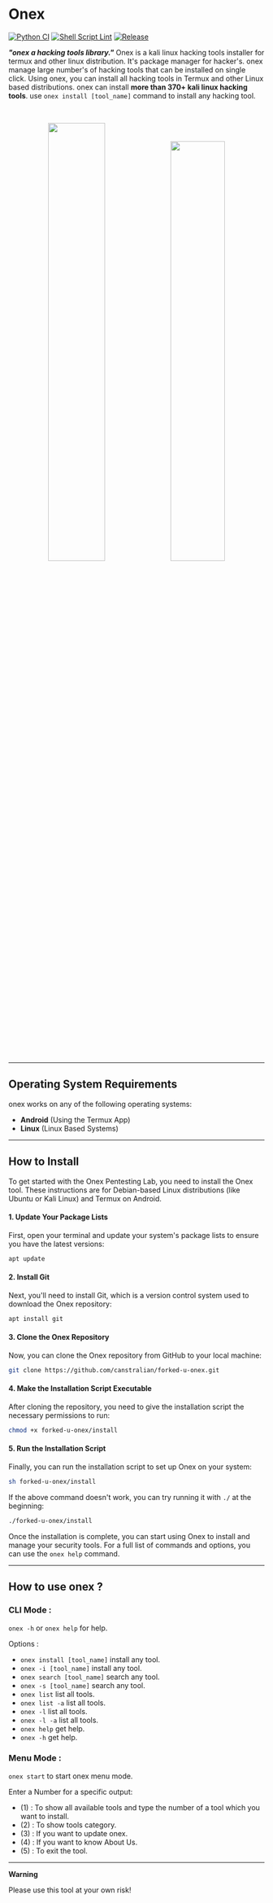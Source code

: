# Onex

[![Python CI](https://github.com/canstralian/forked-u-onex/actions/workflows/python-ci.yml/badge.svg)](https://github.com/canstralian/forked-u-onex/actions/workflows/python-ci.yml)
[![Shell Script Lint](https://github.com/canstralian/forked-u-onex/actions/workflows/shellcheck.yml/badge.svg)](https://github.com/canstralian/forked-u-onex/actions/workflows/shellcheck.yml)
[![Release](https://github.com/canstralian/forked-u-onex/actions/workflows/release.yml/badge.svg)](https://github.com/canstralian/forked-u-onex/actions/workflows/release.yml)

***"onex a hacking tools library."***
Onex is a kali linux hacking tools installer for termux and other linux distribution. It's package manager for hacker's.
onex manage large number's of hacking tools that can be installed on single click. Using onex, you can install all hacking tools in Termux and other Linux based distributions.
onex can install **more than 370+ kali linux hacking tools**. use `onex install [tool_name]` command to install any hacking tool.

<br>
<p align="center">
<img width="47%" src="doc/Screenshot_2019-12-01-12-10-02-1.png"/>
<img width="46%" src="doc/Screenshot_2019-12-01-12-09-26-1.png"/>
</p>

------------------------------------------------------------------------

## Operating System Requirements

onex works on any of the following operating systems:<br>
- **Android** (Using the Termux App) <br>
- **Linux** (Linux Based Systems) <br>

------------------------------------------------------------------------

## How to Install

To get started with the Onex Pentesting Lab, you need to install the Onex tool. These instructions are for Debian-based Linux distributions (like Ubuntu or Kali Linux) and Termux on Android.

#### 1. Update Your Package Lists

First, open your terminal and update your system's package lists to ensure you have the latest versions:

```bash
apt update
```

#### 2. Install Git

Next, you'll need to install Git, which is a version control system used to download the Onex repository:

```bash
apt install git
```

#### 3. Clone the Onex Repository

Now, you can clone the Onex repository from GitHub to your local machine:

```bash
git clone https://github.com/canstralian/forked-u-onex.git
```

#### 4. Make the Installation Script Executable

After cloning the repository, you need to give the installation script the necessary permissions to run:

```bash
chmod +x forked-u-onex/install
```

#### 5. Run the Installation Script

Finally, you can run the installation script to set up Onex on your system:

```bash
sh forked-u-onex/install
```

If the above command doesn't work, you can try running it with `./` at the beginning:

```bash
./forked-u-onex/install
```

Once the installation is complete, you can start using Onex to install and manage your security tools. For a full list of commands and options, you can use the `onex help` command.

------------------------------------------------------------------------

## How to use onex ?

### CLI Mode :
`onex -h` or `onex help` for help.

Options :
- `onex install [tool_name]` install any tool.
- `onex -i [tool_name]` install any tool.
- `onex search [tool_name]` search any tool.
- `onex -s [tool_name]` search any tool.
- `onex list` list all tools.
- `onex list -a` list all tools.
- `onex -l` list all tools.
- `onex -l -a` list all tools.
- `onex help` get help.
- `onex -h` get help.

### Menu Mode :

`onex start` to start onex menu mode.

Enter a Number for a specific output:
- (1) : To show all available tools and type the number of a tool which you want to install.
- (2) : To show tools category.
- (3) : If you want to update onex.
- (4) : If you want to know About Us.
- (5) : To exit the tool.

------------------------------------------------------------------------

**Warning**

Please use this tool at your own risk!

